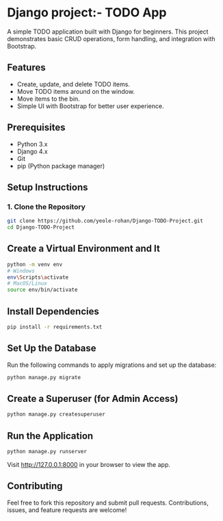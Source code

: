# Django project:- TODO App

A simple TODO application built with Django for beginners. This project demonstrates basic CRUD operations, form handling, and integration with Bootstrap.

## Features

- Create, update, and delete TODO items.
- Move TODO items around on the window.
- Move items to the bin.
- Simple UI with Bootstrap for better user experience.

## Prerequisites

- Python 3.x
- Django 4.x
- Git
- pip (Python package manager)

## Setup Instructions

### 1. Clone the Repository

```bash
git clone https://github.com/yeole-rohan/Django-TODO-Project.git
cd Django-TODO-Project
```
## Create a Virtual Environment and  It

```bash
python -m venv env
# Windows
env\Scripts\activate
# MacOS/Linux
source env/bin/activate
```

## Install Dependencies

```bash
pip install -r requirements.txt
```

## Set Up the Database

Run the following commands to apply migrations and set up the database:

```bash
python manage.py migrate 
```

## Create a Superuser (for Admin Access)

```bash
python manage.py createsuperuser
```

## Run the Application

```bash
python manage.py runserver
```

Visit http://127.0.0.1:8000 in your browser to view the app.

## Contributing

Feel free to fork this repository and submit pull requests. Contributions, issues, and feature requests are welcome!